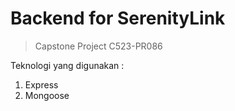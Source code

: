 # Backend for SerenityLink

> Capstone Project C523-PR086

Teknologi yang digunakan :
1. Express
2. Mongoose

